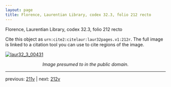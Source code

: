 ```yaml
---
layout: page
title: Florence, Laurentian Library, codex 32.3, folio 212 recto
---
```


Florence, Laurentian Library, codex 32.3, folio 212 recto

Cite this object as `urn:cite2:citelaur:laur32pages.v1:212r`.  The full image is linked to a citation tool you can use to cite regions of the image.

[![laur32_3_00431](http://www.homermultitext.org/iipsrv?IIIF=/project/homer/pyramidal/deepzoom/citelaur/laur32imgs/v1/laur32_3_00431.tif/full/800,/0/default.jpg)](http://www.homermultitext.org/ict2/?urn=urn:cite2:citelaur:laur32imgs.v1:laur32_3_00431) 

<p style="text-align: center; font-style: italic;">Image presumed to in the public domain.</p>

---

previous: [211v](../211v/) | next: [212v](../212v/)
